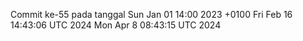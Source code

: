 Commit ke-55 pada tanggal Sun Jan 01 14:00 2023 +0100
Fri Feb 16 14:43:06 UTC 2024
Mon Apr  8 08:43:15 UTC 2024
